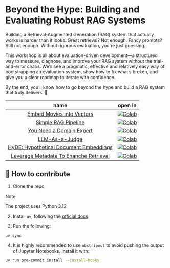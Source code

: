 # Beyond the Hype: Building and Evaluating Robust RAG Systems

Building a Retrieval-Augmented Generation (RAG) system that actually works is harder than it looks. Great retrieval?
Not enough. Fancy prompts? Still not enough. Without rigorous evaluation, you're just guessing.

This workshop is all about evaluation-driven development—a structured way to measure, diagnose, and improve
your RAG system without the trial-and-error chaos.
We’ll see a pragmatic, effective and relatively easy way of bootstrapping an evaluation system, show how to fix what’s
broken, and give you a clear roadmap to iterate with confidence.

By the end, you’ll know how to go beyond the hype and build a RAG system that truly delivers. 🚀

**name** | **open in**
:-----: | :-------:
[Embed Movies into Vectors](./notebooks/00-datasets-builder.ipynb) | [![Colab](https://colab.research.google.com/assets/colab-badge.svg)](https://colab.research.google.com/github/xtreamsrl/beyond-the-hype/blob/main/notebooks/00-dataset-builder.ipynb)
[Simple RAG Pipeline](./notebooks/01-first-rag.ipynb) | [![Colab](https://colab.research.google.com/assets/colab-badge.svg)](https://colab.research.google.com/github/xtreamsrl/beyond-the-hype/blob/main/notebooks/01-first-rag.ipynb)
[You Need a Domain Expert](./notebooks/02-domain-expert.ipynb) | [![Colab](https://colab.research.google.com/assets/colab-badge.svg)](https://colab.research.google.com/github/xtreamsrl/beyond-the-hype/blob/main/notebooks/02-domain-expert.ipynb)
[LLM-As-a-Judge](./notebooks/03-llm-as-a-judge.ipynb) | [![Colab](https://colab.research.google.com/assets/colab-badge.svg)](https://colab.research.google.com/github/xtreamsrl/beyond-the-hype/blob/main/notebooks/03-llm-as-a-judge.ipynb)
[HyDE: Hypothetical Document Embeddings](./notebooks/04-HyDE.ipynb) | [![Colab](https://colab.research.google.com/assets/colab-badge.svg)](https://colab.research.google.com/github/xtreamsrl/beyond-the-hype/blob/main/notebooks/04-HyDE.ipynb)
[Leverage Metadata To Enanche Retrieval](./notebooks/05-improve-metadata-search.ipynb) | [![Colab](https://colab.research.google.com/assets/colab-badge.svg)](https://colab.research.google.com/github/xtreamsrl/beyond-the-hype/blob/main/notebooks/05-improve-metadata-search.ipynb)


## 🤗 How to contribute

1. Clone the repo.

> [!NOTE]
> The project uses Python 3.12

2. Install `uv`, following the [official docs](https://docs.astral.sh/uv/getting-started/installation/)

3. Run the following:

```bash
uv sync
```

4. It is highly recommended to use `nbstripout` to avoid pushing the output of Jupyter Notebooks.
   Install it with:

```bash
uv run pre-commit install --install-hooks
```
